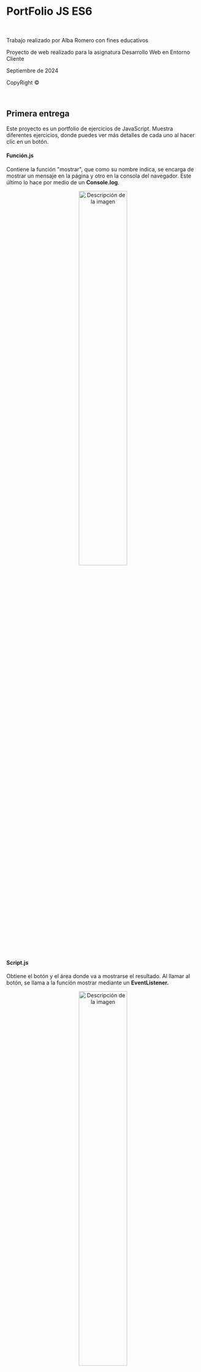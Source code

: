 <h1>PortFolio JS ES6</h1>
<br>
<p>Trabajo realizado por Alba Romero con fines educativos</p>
<p>Proyecto de web realizado para la asignatura Desarrollo Web en Entorno Cliente</p>
<p>Septiembre de 2024</p>
<p>CopyRight ©</p>
<br>
<h2>Primera entrega</h2>
<p>Este proyecto es un portfolio de ejercicios de JavaScript. Muestra diferentes ejercicios, donde puedes ver más detalles de cada uno al hacer clic en un botón.</p>
<h4>Función.js</h4>
<p>Contiene la función "mostrar", que como su nombre indica, se encarga de mostrar un mensaje en la página y otro en la consola del navegador. Este último lo hace por medio de un <strong>Console.log</strong>.</p>
<p align="center">
  <img src="PrimeraEntrega/assets/funcion.js.png" alt="Descripción de la imagen" width="50%">
</p>
<br>
<h4>Script.js</h4>
<p>Obtiene el botón y el área donde va a mostrarse el resultado. Al llamar al botón, se llama a la función mostrar mediante un <strong>EventListener.</strong></p>
<p align="center">
  <img src="PrimeraEntrega/assets/script.js.png" alt="Descripción de la imagen" width="50%">
</p>
<a href="https://albaromero6.github.io/PortFolio-JS-ES6/PrimeraEntrega/index.html" target="_blank">
  <img src="https://img.shields.io/badge/Pulsa_aquí-9acd32?style=for-the-badge" alt="Pulsa aquí">
</a>
<br>
<h2>Segunda entrega</h2>
<p>Este código en JavaScript se activa al cargar la página y se encarga de autenticar a un usuario pidiéndole su nombre de usuario y contraseña. Al inicio, se definen algunas variables que guardan el nombre de usuario y la contraseña correctos, otra para almacenar lo que el usuario ingresa, y una <strong>flag</strong> que controla si este quiere intentarlo de nuevo. Dentro de un bucle, se le pide al usuario que escriba su nombre. Hay varias validaciones:</p>
<ul>
  <li>Si el usuario no escribe nada o cancela, se muestra un <strong>Alert</strong>.</li>
  <li>Si el nombre es demasiado corto, también se avisa con un <strong>Alert</strong>.</li>
  <li>Si el nombre no coincide con el que se tiene guardado, se dice que es incorrecto mediante otro <strong>Alert</strong>.</li>
  <li>Si algo no cuadra, se pregunta si quiere volver a intentarlo mediante un <strong>Confirm</strong>.</li>
  <li>Si el usuario indica que quiere cancelar, el script termina ahí y vuelve al inicio.</li>
  <li>Si el nombre de usuario es correcto, se le solicita que ingrese la contraseña mediante un <strong>Prompt</strong>.</li>
  <li>Si acierta con la contraseña, se le da la bienvenida con otro <strong>Alert</strong> y se muestra el contenido de la página.</li>
  <li>Si se equivoca, se muestra un mensaje de error y se pregunta si quiere intentarlo de nuevo.</li>
  <li>Si acepta, la página se recarga para comenzar de nuevo.</li>
</ul>
<br>

```javascript
"use strict";

window.onload = function() {

    let nombre_usuario_cargado = "Alba";
    let contrasena_cargada = "Romero";
    let nombre_usuario;
    let intentar_de_nuevo = true;

    while (intentar_de_nuevo) 
    {
        nombre_usuario = prompt("Introduzca su nombre de usuario", "Alba");

        if (nombre_usuario === null || nombre_usuario.trim() === "") {
            alert("Debe introducir un nombre de usuario");
        } else if (nombre_usuario.length < 3) {
            alert("El nombre de usuario debe tener al menos tres caracteres");
        } else if (nombre_usuario !== nombre_usuario_cargado) {
            alert("El nombre de usuario introducido es incorrecto");
        } else {
            break;
        }

        // Pregunta si quiere volver a intentarlo
        intentar_de_nuevo = confirm("¿Desea intentarlo de nuevo?");

        if (!intentar_de_nuevo) 
        {
            return; // Sale del bucle si elige "Cancelar"
        }
    }

    // Solo pide la contraseña si el nombre de usuario es correcto
    let contrasena = prompt("Ingrese su contraseña", "Romero");

    if (contrasena === contrasena_cargada) 
    {
        alert("¡Bienvenido!");
        document.getElementById("contenido").style.display = "flex";
    } 
    else 
    {
        alert("La contraseña introducida es incorrecta");
        let de_nuevo = confirm("¿Desea intentarlo de nuevo?");

        if (de_nuevo) 
        {
            location.reload();  // Recarga la página para intentar de nuevo
        }
    }
}
```

<br>
<a href="https://albaromero6.github.io/PortFolio-JS-ES6/SegundaEntrega/index.html" target="_blank">
  <img src="https://img.shields.io/badge/Pulsa_aquí-9acd32?style=for-the-badge" alt="Pulsa aquí">
</a>
<br>
<h2>Tercera entrega</h2>
<p>
Este código JavaScript se ejecuta cuando la página web se carga. Tiene un nombre de usuario y una contraseña guardados ("Alba" y "Romero"). Cuando el usuario envía el formulario de inicio de sesión, el código evita que la página se recargue y recoge los datos que el usuario escribió. Si el nombre de usuario y la contraseña son correctos, oculta el formulario y muestra otro contenido en la página. Si los datos son incorrectos, muestra un mensaje de error y permite que el usuario intente de nuevo. En pocas palabras, este código se encarga de verificar si el usuario puede acceder o no.</p>
<br>

```javascript
"use strict"

window.onload = function() {

    let nombre_usuario_cargado = "Alba";  
    let contrasena_cargada = "Romero";

    const formulario = document.getElementById("formulario_login");

    formulario.onsubmit = function(event) {

        event.preventDefault(); // Evitar que el formulario se envíe automáticamente

        let nombre_usuario = document.getElementById("nombreUsuario").value;        // Obtener usuario
        let contrasena_usuario = document.getElementById("passWordUsuario").value;  // Obtener contraseña

        // Verificar si el nombre y la contraseña coinciden con los valores cargados
        if (nombre_usuario === nombre_usuario_cargado && contrasena_usuario === contrasena_cargada) {
            formulario.style.display = "none";                               // Ocultar formulario 
            document.getElementById("contenido").style.display = "flex";     // Mostrar contenido
        } else {
            // Si los datos son incorrectos, mostrar el mensaje de error y permitir nuevos intentos
            document.getElementById("mensaje_error").style.display = "block"; // Mostrar mensaje de error si los datos son incorrectos
            formulario.querySelector('input[type="submit"]').disabled = false; // Asegurar que el botón no esté deshabilitado
        }
    };
};
````

<br>
<a href="https://albaromero6.github.io/PortFolio-JS-ES6/TerceraEntrega/index.html" target="_blank">
  <img src="https://img.shields.io/badge/Pulsa_aquí-9acd32?style=for-the-badge" alt="Pulsa aquí">
</a>
<br>
<h2>Cuarta entrega</h2>
<h3>Cookies</h3>
<hr>
<p>En esta entrega, en comparación con la anterior, he implementado varias funciones en JavaScript para que el sistema de inicio de sesión (Log In) que ya tenía creado pueda gestionar una sesión utilizando cookies y guardar datos con localStorage. De esta manera, la experiencia del usuario será mucho más cómoda al navegar por nuestra página. Algunas de las funciones que he utilizado son las siguientes:</p>
<br>
<h4>setCookie</h4>
<p align="center">
  <img src="CuartaEntrega/assets/SetCookie.png" alt="Descripción de la imagen" width="50%">
</p>
<p>La función setCookie(name, value, hours) se utiliza para crear o actualizar una cookie en una aplicación web. Le pasas el nombre de la cookie, el valor que quieres guardar y el tiempo en horas que debe permanecer activa. La función calcula una fecha de expiración y establece la cookie con el nombre y valor proporcionados. Esto permite recordar información importante, como preferencias del usuario o el estado de su sesión</p>
<br>
<h4>getCookie</h4>
<p align="center">
  <img src="CuartaEntrega/assets/GetCookie.png" alt="Descripción de la imagen" width="50%">
</p>
<p>Esta función se utiliza para recuperar el valor de una cookie en una aplicación web. Cuando llamas a esta, le pasas el nombre de la cookie que quieres encontrar. La función busca entre todas las cookies guardadas en el navegador. Primero, revisa cada cookie para ver si coincide con el nombre que proporcionaste. Si la encuentra, devuelve su valor. Si no la encuentra, devuelve null, que significa que la cookie no existe.</p>
<br>
<h4>deleteCookie</h4>
<p align="center">
  <img src="CuartaEntrega/assets/DeleteCookie.png" alt="Descripción de la imagen" width="50%">
</p>
<p>La función deleteCookie(name) se utiliza para eliminar una cookie en una aplicación web. Para hacerlo, establece la cookie con el nombre proporcionado y le asigna una fecha de expiración en el pasado. Esto indica al navegador que la cookie ya no es válida. Al usar esta función, puedes borrar información que ya no necesitas.</p>
<br>
<h4>setSession</h4>
<p align="center">
  <img src="CuartaEntrega/assets/SetSession.png" alt="Descripción de la imagen" width="50%">
</p>
<p>La función setSession(name, value) se utiliza para guardar datos en el almacenamiento local del navegador. Le pasas un nombre para identificar el dato y un valor que deseas almacenar. Al usar esta función, puedes recordar información importante entre visitas del usuario, ya que los datos se mantendrán disponibles incluso si el navegador se cierra.</p>
<br>
<h4>getSession</h4>
<p align="center">
  <img src="CuartaEntrega/assets/GetSession.png" alt="Descripción de la imagen" width="50%">
</p>
<p>La función getSession(name) se utiliza para recuperar datos del almacenamiento local del navegador. Al llamar a esta función, le pasas el nombre del dato que quieres obtener. Si el dato existe, la función devuelve su valor; si no, devuelve null. Esto te permite acceder a información previamente almacenada.</p>
<br>
<h4>deleteSession</h4>
<p align="center">
  <img src="CuartaEntrega/assets/DeleteSession.png" alt="Descripción de la imagen" width="50%">
</p>
<p>La función deleteSession(name) se utiliza para eliminar un dato del almacenamiento local del navegador. Al llamar a esta función, le pasas el nombre del dato que deseas borrar. Esto permite limpiar la información almacenada.</p>
<br>
<h4>Lógica del código</h4>
<p>El código se ejecuta cuando el contenido del documento HTML se ha cargado completamente, para eso usamos defer. Primero, se define un usuario y una contraseña. Luego, verificamos si el usuario ya ha iniciado sesión, ya sea mediante una cookie o el almacenamiento local. Dependiendo del resultado, muestra u oculta el formulario de inicio de sesión, el contenido de la página y un botón para cerrar sesión. Cuando se envía el formulario, evita el envío automático y comprueba si los datos introducidos coinciden con las credenciales predeterminadas. Si son correctos, oculta el formulario, muestra el contenido y establece una cookie y una sesión para el usuario. Si son incorrectos, muestra un mensaje de error.Finalmente, permite cerrar la sesión al hacer clic en el botón correspondiente, eliminando la cookie y la sesión, notificando al usuario y redirigiéndolo a la página de inicio.</p>
<br>
<h3>Number</h3>
<hr>
Además, para la sección de números, he añadido una opción desplegable en la barra de navegación que, al pasar el ratón sobre ella, muestra dos opciones: "Minicalculadora" y "Conversor de bases".
<br>
<h4>Minicalculadora</h4>
<p align="center">
  <img src="CuartaEntrega/assets/Minicalculadora.png" alt="Descripción de la imagen" width="30%">
</p>
<p>Se define una variable global llamada resultado, que se inicializa en 0 y se utiliza para almacenar el resultado de las operaciones matemáticas. La función suma() obtiene dos números de los campos de entrada, los suma y actualiza resultado. Luego, llama a la función mostrarResultado() para mostrar el resultado. La función resta() también obtiene los números de los campos de entrada, realiza la resta y actualiza resultado, mostrando el resultado. La función multiplicacion() multiplica los dos números ingresados y actualiza resultado, mostrando el resultado. La función division() comprueba que el segundo número no sea cero antes de dividir, para evitar errores. Si es cero, muestra un mensaje de alerta. Si no, realiza la división y actualiza el resultado. La función valorEntero() redondea el resultado hacia abajo usando Math.floor() y lo muestra. La función parteDecimal() calcula y guarda solo la parte decimal del resultado, mostrando el resultado actualizado. La función factorial() calcula el factorial de un número ingresado. Si el número es negativo, muestra un mensaje de alerta, ya que el factorial no está definido para números negativos. La función mostrarResultado() actualiza el contenido de un elemento HTML con el ID "result" para mostrar el resultado de la operación actual.</p>
<br>

```javascript
"use strict"

let resultado = 0; // Variable para guardar el resultado 

function suma() {
    const op1 = parseFloat(document.getElementById("op1").value); 
    const op2 = parseFloat(document.getElementById("op2").value); 
    resultado = op1 + op2; 
    mostrarResultado(); 
}

function resta() {
    const op1 = parseFloat(document.getElementById("op1").value); 
    const op2 = parseFloat(document.getElementById("op2").value); 
    resultado = op1 - op2; 
    mostrarResultado(); 
}

function multiplicacion() {
    const op1 = parseFloat(document.getElementById("op1").value); 
    const op2 = parseFloat(document.getElementById("op2").value); 
    resultado = op1 * op2; 
    mostrarResultado(); 
}

function division() {
    const op1 = parseFloat(document.getElementById("op1").value); 
    const op2 = parseFloat(document.getElementById("op2").value); 

    if (op2 !== 0) { // Comprobar que el segundo operando no sea cero
        resultado = op1 / op2; 
        mostrarResultado(); 
    } else {
        alert("No se puede dividir entre cero"); 
    }
}

function valorEntero() {
    resultado = Math.floor(resultado); // Redondear hacia abajo el resultado
    mostrarResultado(); 
}

function parteDecimal() {
    const parteDecimal = resultado - Math.floor(resultado); // Calcular la parte decimal
    resultado = parteDecimal; 
    mostrarResultado(); 
}

function factorial() {
    const op1 = parseInt(document.getElementById("op1").value); // Obtener el primer operando y convertirlo a entero
    if (op1 < 0) { // Comprobar si el número es negativo
        alert("El factorial no existe para números negativos"); 
        return; 
    }
    resultado = 1; 
    for (let i = 1; i <= op1; i++) { 
        resultado *= i; 
    }
    mostrarResultado(); 
}

function mostrarResultado() {
    document.getElementById("result").innerText = resultado; 
}
```

<h4>Conversor de bases</h4>
<p align="center">
  <img src="CuartaEntrega/assets/ConversorBases.png" alt="Descripción de la imagen" width="30%">
</p>
<p>La función convertir() se encarga de convertir un número ingresado por el usuario en diferentes bases numéricas: binaria, octal y hexadecimal. Primero, obtiene el valor de un campo de entrada HTML con el ID "num1" y lo convierte a un número entero usando parseInt(). Luego, verifica si el valor ingresado es un número válido; si no lo es, muestra una alerta solicitando un número correcto y termina la ejecución de la función. Si el número es válido, procede a realizar las conversiones: utiliza toString(2) para obtener la representación binaria, toString(8) para la representación octal y toString(16).toUpperCase() para la representación hexadecimal, asegurándose de que el resultado esté en mayúsculas. Finalmente, muestra los resultados de las conversiones en elementos HTML con los IDs "resultadoBinario", "resultadoOctal" y "resultadoHexadecimal", actualizando el texto de estos elementos para reflejar los valores convertidos.</p>
<br>

```javascript
"use strict";

function convertir() {

    const num = parseInt(document.getElementById("num1").value); // Obtener el número
    if (isNaN(num)) {
        alert("Por favor, ingresa un número válido.");
        return;
    }

    // Convertir a las distintas bases
    const binario = num.toString(2);
    const octal = num.toString(8); 
    const hexadecimal = num.toString(16).toUpperCase();

    // Mostrar resultados
    document.getElementById("resultadoBinario").innerText = "Binario: " + binario;
    document.getElementById("resultadoOctal").innerText = "Octal: " + octal;
    document.getElementById("resultadoHexadecimal").innerText = "Hexadecimal: " + hexadecimal;
}
```
<br>
<a href="https://albaromero6.github.io/PortFolio-JS-ES6/CuartaEntrega/index.html" target="_blank">
  <img src="https://img.shields.io/badge/Pulsa_aquí-9acd32?style=for-the-badge" alt="Pulsa aquí">
</a>
<br>
<h2>Quinta entrega</h2>
<h3>LocalStorage</h3>
<hr>
<p>Como en la anterior entrega implementé tanto el uso de <strong>Cookies</strong> como el uso de <strong>LocalStorage</strong>, en esta he optado por implementar solo este último. Este código es un script en JavaScript que maneja un sistema de inicio y cierre de sesión usando localStorage. Al cargar la página, verifica si hay un usuario almacenado. Si hay uno, oculta el formulario de inicio de sesión y muestra el contenido de la página junto con un botón para cerrar la sesión. Si no hay un usuario, se muestra el formulario. Cuando un usuario intenta iniciar sesión, compara los datos ingresados con un nombre de usuario y contraseña predefinidos. Si coinciden, guarda el nombre de usuario en localStorage y muestra el contenido de la página; si no, muestra un mensaje de error. Al hacer clic en el botón de cerrar sesión, se elimina el nombre de usuario de localStorage y se redirige al usuario a la página de inicio.</p>

```javascript
"use strict";

// Funciones para manejar localStorage

function setSession(name, value) {
    localStorage.setItem(name, value);
}

function getSession(name) {
    return localStorage.getItem(name);
}

function deleteSession(name) {
    localStorage.removeItem(name);
}

document.addEventListener("DOMContentLoaded", function () {

    let nombre_usuario_cargado = "Alba"; 
    let contrasena_cargada = "Romero"; 

    const formulario = document.getElementById("formulario_login");
    const boton_cerrar = document.getElementById("boton_cerrar");
    const contenido = document.getElementById("contenido");
    const dropdown = document.querySelectorAll(".dropdown"); 

    // Verificar si el usuario ya ha iniciado sesión en localStorage

    const usuario = getSession("username");

    if (usuario) {
        formulario.style.display = "none";            // Ocultar el formulario si hay sesión
        contenido.style.display = "flex";             // Mostrar el contenido si hay sesión
        boton_cerrar.style.display = "flex";          // Mostrar el botón de cerrar sesión
        dropdown.forEach(dropdown => {
            dropdown.style.display = "inline-block";  // Mostrar todos los menús desplegables      
        });

    } else {
        formulario.style.display = "block";           // Mostrar el formulario si no hay sesión
        contenido.style.display = "none";             // Ocultar el contenido si no hay sesión
        boton_cerrar.style.display = "none";          // Ocultar el botón de cerrar sesión
        dropdown.forEach(dropdown => {
            dropdown.style.display = "none";          // Ocultar todos los menús desplegables
        });
    }

    formulario.onsubmit = function (event) {
        event.preventDefault();                       // Evitar que el formulario se envíe automáticamente

        let nombre_usuario = document.getElementById("nombreUsuario").value;
        let contrasena_usuario = document.getElementById("passWordUsuario").value;

        if (nombre_usuario === nombre_usuario_cargado && contrasena_usuario === contrasena_cargada) {

            formulario.style.display = "none";            // Ocultar el formulario si los datos son correctos
            contenido.style.display = "flex";             // Mostrar el contenido si los datos son correctos
            boton_cerrar.style.display = "flex";          // Mostrar el botón de cerrar sesión
            dropdown.forEach(dropdown => {
                dropdown.style.display = "inline-block";  // Mostrar todos los menús desplegables      
            });
            
            setSession("username", nombre_usuario);       // Guardar la sesión en localStorage

        } else {
            document.getElementById("mensaje_error").style.display = "block"; // Mostrar error si los datos no son correctos
        }
    };

    // Manejo del cierre de sesión
    boton_cerrar.onclick = function () {
        cerrarSesion();
    };

    function cerrarSesion() {
        deleteSession("username");                      // Eliminar la sesión de localStorage
        alert("Sesión cerrada");                        // Avisar al usuario que se cerró la sesión
        window.location.href = "index.html";            // Redirigir al inicio después de cerrar sesión
    }
});

```
<br>
<h3>String</h3>
<hr>
Además, para la sección de cadenas, he añadido una opción desplegable en la barra de navegación que, al pasar el ratón sobre ella, muestra dos opciones: "Modificador de texto" y "Modificador de texto con API".
<br>
<h4>Modificador de texto</h4>
<p align="center">
  <img src="QuintaEntrega/assets/modificadortexto.png" alt="Descripción de la imagen" width="30%">
<br> 
<p>La función <strong>toUpperCase</strong> recibe un texto como entrada y lo convierte a mayúsculas. Luego, devuelve el texto transformado.</p>

```javascript
// Función para convertir todo el texto a mayúsculas
function toUpperCase(text) {
    return text.toUpperCase();
}

```
<br>
<p>La función <strong>toLowerCase</strong> toma un texto como entrada y lo convierte a minúsculas. Luego, devuelve el texto en este nuevo formato.</p>

```javascript
// Función para convertir todo el texto a minúsculas
function toLowerCase(text) {
    return text.toLowerCase();
}

```
<br>
<p>La función <strong>uppercaseFirstLetter</strong> toma un texto como entrada y convierte la primera letra de cada palabra en mayúscula. Primero, divide el texto en palabras usando el espacio como separador mediante la función <strong>split</strong>. Luego, recorre cada palabra, cambia la primera letra a mayúscula y mantiene el resto de la palabra sin cambios. Finalmente, une todas las palabras de nuevo en un solo texto y lo devuelve.</p>

```javascript
// Función para poner en mayúsculas la primera letra de cada palabra
function uppercaseFirstLetter(text) {
    let words = text.split(' ');
    for (let i = 0; i < words.length; i++) {
        words[i] = words[i].charAt(0).toUpperCase() + words[i].slice(1);
    }
    return words.join(' ');
}

```

<br>
<p>La función <strong>uppercaseLastLetter</strong> recibe un texto y convierte la última letra de cada palabra en mayúscula. Primero, separa el texto en palabras usando espacios. Luego, recorre cada palabra y toma todos los caracteres excepto el último, y añade la última letra convertida a mayúscula. Finalmente, une todas las palabras de nuevo en un solo texto y lo devuelve.</p>

```javascript
// Función para poner en mayúsculas la última letra de cada palabra
function uppercaseLastLetter(text) {
    let words = text.split(' ');
    for (let i = 0; i < words.length; i++) {
        words[i] = words[i].slice(0, -1) + words[i].charAt(words[i].length - 1).toUpperCase();
    }
    return words.join(' ');
}

```

<br>
<p>La función <strong>lowercaseFirstLetter</strong> toma un texto como entrada y convierte la primera letra de cada palabra en minúscula. Primero, divide el texto en palabras usando el espacio como separador. Luego, recorre cada palabra, cambia la primera letra a minúscula y mantiene el resto de la palabra sin cambios. Finalmente, une todas las palabras de nuevo en un solo texto y lo devuelve.</p>

```javascript
// Función para poner en minúscula la primera letra de cada palabra
function lowercaseFirstLetter(text) {
    let words = text.split(' ');
    for (let i = 0; i < words.length; i++) {
        words[i] = words[i].charAt(0).toLowerCase() + words[i].slice(1);
    }
    return words.join(' ');
}

```

<br>
<p>La función <strong>lowercaseLastLetter</strong> recibe un texto y convierte la última letra de cada palabra en minúscula. Primero, separa el texto en palabras utilizando los espacios como separadores. Luego, recorre cada palabra, toma todos los caracteres excepto el último y añade la última letra convertida a minúscula. Finalmente, une todas las palabras nuevamente en un solo texto y lo devuelve.</p>

```javascript
// Función para poner en minúscula la última letra de cada palabra
function lowercaseLastLetter(text) {
    let words = text.split(' ');
    for (let i = 0; i < words.length; i++) {
        words[i] = words[i].slice(0, -1) + words[i].charAt(words[i].length - 1).toLowerCase();
    }
    return words.join(' ');
}

```

<br>
<p>La función <strong>uppercaseVowels</strong> toma un texto como entrada y convierte todas las vocales en mayúsculas. Utiliza el método <strong>replace</strong> con una expresión regular que busca todas las vocales en el texto. Cada vez que encuentra una vocal, la función la reemplaza por su versión en mayúscula. Al final, devuelve el texto modificado.</p>

```javascript
// Función para poner todas las vocales en mayúsculas
function uppercaseVowels(text) {
    return text.replace(/[aeiou]/g, function(match) {
        return match.toUpperCase();
    });
}

```

<br>
<p>La función <strong>lowercaseVowels</strong> toma un texto como entrada y convierte todas las vocales mayúsculas, en minúsculas. Utiliza el método <strong>replace</strong> junto con una expresión regular que busca estas vocales en el texto. Cada vez que encuentra una vocal mayúscula, la reemplaza por su versión en minúscula. Al final, devuelve el texto modificado.</p>

```javascript
// Función para poner todas las vocales en minúsculas
function lowercaseVowels(text) {
    return text.replace(/[AEIOU]/g, function(match) {
        return match.toLowerCase();
    });
}

```

<br>
<p>La función <strong>uppercaseConsonants</strong> toma un texto como entrada y convierte todas las consonantes en mayúsculas. Utiliza el método <strong>replace</strong> con una expresión regular que busca estas consonantes en el texto. Cada vez que encuentra una consonante, la reemplaza por su versión en mayúscula. Finalmente, devuelve el texto modificado.</p>

```javascript
// Función para poner todas las consonantes en mayúsculas
function uppercaseConsonants(text) {
    return text.replace(/[bcdfghjklmnpqrstvwxyz]/g, function(match) {
        return match.toUpperCase();
    });
}

```

<br>
<p>La función <strong>lowercaseConsonants</strong> recibe un texto y convierte todas las consonantes mayúsculas en minúsculas. Utiliza el método <strong>replace</strong> con una expresión regular que busca estas consonantes en el texto. Cada vez que encuentra una consonante mayúscula, la reemplaza por su versión en minúscula. Al final, devuelve el texto modificado.</p>

```javascript
// Función para poner todas las consonantes en minúsculas 
function lowercaseConsonants(text) {
    return text.replace(/[BCDFGHJKLMNPQRSTVWXYZ]/g, function(match) {
        return match.toLowerCase();
    });
}

```

<br>
<p>La función <strong>transformText</strong> es la encargada de aplicar diferentes transformaciones de texto según la acción que se le pase y el texto que se desee modificar. Recibe dos parámetros: action, que indica qué transformación aplicar, y text, que es el texto a transformar. Dentro de la función, se utiliza una estructura <strong>switch</strong> para determinar qué acción realizar. Dependiendo del valor de action, llama a la función correspondiente para realizar la transformación. Si la acción no es válida, devuelve el mensaje "Acción no válida". Al final, devuelve el resultado de la transformación.</p>

```javascript
// Función principal para manejar la transformación según el botón presionado
function transformText(action, text) {
    let result;

    switch (action) {
        case 'uppercase':
            result = toUpperCase(text);
            break;
        case 'lowercase':
            result = toLowerCase(text);
            break;
        case 'uppercaseFirst':
            result = uppercaseFirstLetter(text);
            break;
        case 'uppercaseLast':
            result = uppercaseLastLetter(text);
            break;
        case 'lowercaseFirst':
            result = lowercaseFirstLetter(text);
            break;
        case 'lowercaseLast':
            result = lowercaseLastLetter(text);
            break;
        case 'uppercaseVowels':
            result = uppercaseVowels(text);
            break;
        case 'lowercaseVowels':
            result = lowercaseVowels(text);
            break;
        case 'uppercaseConsonants':
            result = uppercaseConsonants(text);
            break;
        case 'lowercaseConsonants':
            result = lowercaseConsonants(text);
            break;
        default:
            result = "Acción no válida";
            break;
    }
    return result;
}

```

<br>
<p>La función <strong>transformAndDisplay</strong> aplica una transformación de texto a todos los elementos <textarea> con la clase texto. Primero, selecciona todos los textarea y luego, utilizando <strong>forEach</strong> , recorre cada uno para obtener el texto ingresado. A continuación, llama a la función transformText, pasando la acción de transformación y el texto obtenido, y guarda el resultado. Finalmente, actualiza el contenido del textarea con el texto transformado.</p>

```javascript
// Nueva función para manejar el botón y mostrar el resultado en el textarea
function transformAndDisplay(action) {
    const textareas = document.querySelectorAll(".texto"); // Obtener todos los textareas

    // Procesar cada textarea
    textareas.forEach((textarea) => {
        const inputText = textarea.value;                // Obtener el texto del textarea
        const result = transformText(action, inputText); // Transformar el texto
        textarea.value = result;                         // Actualizar el textarea con el texto transformado
    });
}

```

<br>
<p>La función <strong>increaseSpeed</strong> se encarga de aumentar la velocidad de un proceso que se ejecuta de forma aleatoria, estableciendo un intervalo de 1 segundo. Primero, verifica si existe una variable llamada invertalo, que representa un intervalo activo. Si está presente, utiliza clearInterval(invertalo) para detener el intervalo actual. Luego, cambia la variable intervalTime a 1000 milisegundos (1 segundo) y finalmente llama a la función startRandomTransform para reiniciar el intervalo con la nueva configuración de tiempo. Esto permite que el proceso aleatorio se ejecute más rápidamente.</p>

```javascript
// Función para aumentar la velocidad del modo aleatorio (1 segundo)
function increaseSpeed() {
    if (invertalo) {
        clearInterval(invertalo);     // Detiene el intervalo actual
        intervalTime = 1000;          // Cambia el tiempo a 1 segundo
        startRandomTransform();       // Reinicia el intervalo con el nuevo tiempo
    }
}

```

<br>
<p>La función <strong>decreaseSpeed</strong> se utiliza para disminuir la velocidad de un proceso que se ejecuta de forma aleatoria, estableciendo un intervalo de 5 segundos. Primero, verifica si hay un intervalo activo mediante la variable invertalo. Si existe, llama a clearInterval(invertalo) para detener el intervalo actual. Luego, actualiza la variable intervalTime a 5000 milisegundos (5 segundos) y finalmente invoca la función startRandomTransform para reiniciar el intervalo con el nuevo tiempo. Esto hace que el proceso aleatorio se ejecute más lentamente.</p>

```javascript
// Función para disminuir la velocidad del modo aleatorio (5 segundos)
function decreaseSpeed() {
    if (invertalo) { 
        clearInterval(invertalo);      // Detiene el intervalo actual
        intervalTime = 5000;           // Cambia el tiempo a 5 segundos
        startRandomTransform();        // Reinicia el intervalo con el nuevo tiempo
    }
}

```

<br>
<p>La función <strong>startRandomTransform</strong> inicia un proceso de transformación aleatoria de texto, configurado para ejecutarse cada 3 segundos por defecto. Primero, define un array actions que contiene diferentes acciones de transformación de texto. Antes de crear un nuevo intervalo, verifica si ya hay uno activo mediante la variable invertalo y, si es así, lo detiene usando clearInterval(invertalo). Luego, establece un nuevo intervalo con setInterval, que selecciona aleatoriamente una acción del array cada X segundos (definido por intervalTime). Para cada acción elegida, llama a la función transformAndDisplay, que aplica la transformación al texto y lo muestra en el <textarea>.</p>

```javascript
// Función para iniciar la transformación aleatoria (inicia con 3 segundos por defecto)
function startRandomTransform() {
    const actions = ['uppercase', 'lowercase', 'uppercaseFirst', 'uppercaseLast', 'lowercaseFirst', 
        'lowercaseLast', 'uppercaseVowels', 'lowercaseVowels', 'uppercaseConsonants', 'lowercaseConsonants'];

    // Detenemos cualquier intervalo existente antes de crear uno nuevo
    if (invertalo) {
        clearInterval(invertalo);
    }

    // Intervalo que ejecutará la transformación cada X segundos 
    invertalo = setInterval(() => {
        // Selecciona una acción aleatoria del array
        const randomAction = actions[Math.floor(Math.random() * actions.length)];
        // Llama a la función que transforma y muestra el texto en el textarea
        transformAndDisplay(randomAction);
    }, intervalTime);
}

```

<br>
<p>La función <strong>stopRandomTransform</strong> se encarga de detener el proceso de transformación aleatoria de texto. Primero, verifica si hay un intervalo activo mediante la variable invertalo. Si existe, llama a clearInterval(invertalo) para detener el intervalo en ejecución. Luego, resetea la variable invertalo a null, lo que indica que no hay ningún intervalo activo.</p>

```javascript
// Función para detener la transformación aleatoria
function stopRandomTransform() {
    if (invertalo) { 
        clearInterval(invertalo);       // Detiene el intervalo
        invertalo = null;               // Resetea el ID del intervalo
    }
}

```

<br>
<h4>Modificador de texto con API</h4>
<p align="center">
  <img src="QuintaEntrega/assets/modificadortextoapi.png" alt="Descripción de la imagen" width="30%">
<br> 

<p>La función <strong>getTextFromAPI</strong> obtiene un nombre y una imagen de un personaje de la API de Rick and Morty. Primero, selecciona todos los <textarea> y el elemento de imagen. Luego, realiza una solicitud a la API para obtener la lista de personajes. Si la respuesta es exitosa, elige un personaje aleatorio, actualiza los <textarea> con su nombre y muestra la imagen del personaje. Si ocurre algún error, lo muestra en la consola.</p>
<br>
<p> La palabra clave <strong>async</strong> se utiliza para declarar que una función contiene operaciones asíncronas, lo que permite que el código se ejecute sin bloquear el hilo principal del programa. Esto es especialmente útil en operaciones que pueden tardar, como las solicitudes a una API, ya que permite que otras tareas continúen ejecutándose mientras se espera la respuesta. El método <strong>fetch</strong> se emplea para realizar solicitudes HTTP asíncronas de manera sencilla y eficiente.</p>

```javascript
// Función para obtener texto de la API
async function getTextFromAPI() {
    const textareas = document.querySelectorAll(".texto");
    const imageElement = document.getElementById("characterImage"); 

    try {
        const response = await fetch('https://rickandmortyapi.com/api/character'); // Obtener todos los personajes
        if (!response.ok) {
            throw new Error('Error en la respuesta de la API');
        }
        const data = await response.json(); // Obtener los datos en formato JSON
        
        // Elegir un personaje aleatoriamente
        const randomIndex = Math.floor(Math.random() * data.results.length);
        const apiText = data.results[randomIndex].name;   // Obtener el nombre del personaje
        const apiImage = data.results[randomIndex].image; // Obtener la imagen del personaje
        
        // Procesar cada textarea y mostrar el texto recibido
        textareas.forEach((textarea) => {
            textarea.value = apiText; // Actualizar el textarea con el texto de la API
        });

        // Mostrar la imagen del personaje
        imageElement.src = apiImage; 
        imageElement.alt = apiText; 
        imageElement.style.display = 'block';  // Mostrar la imagen
    } catch (error) {
        console.error('Error al obtener el texto de la API:', error);
    }
}

```

<br>
<a href="https://albaromero6.github.io/PortFolio-JS-ES6/QuintaEntrega/index.html#" target="_blank">
  <img src="https://img.shields.io/badge/Pulsa_aquí-9acd32?style=for-the-badge" alt="Pulsa aquí">
</a>
<br>
<h2>Sexta entrega</h2>
<h3>IndexedDB</h3>
<hr>
<p>Este código implementa un sistema de autenticación utilizando IndexedDB, que guarda localmente el estado de la sesión en el navegador. La base de datos, llamada "LoginDB", contiene un almacén "SessionStore" donde se guarda el estado de inicio de sesión mediante un valor booleano. Al cargar la página, el sistema verifica si el usuario ya había iniciado sesión previamente, y si es así, muestra el contenido restringido y oculta el formulario de inicio. Cuando el usuario completa el formulario de inicio de sesión, se validan las credenciales con los valores almacenados. Si coinciden, se registra el inicio de sesión en IndexedDB y se muestra el contenido restringido. Al cerrar la sesión, se elimina este registro de la base de datos, se muestra un mensaje de alerta y se redirige al usuario a la página de inicio.</p>

```javascript
"use strict";

// Configuración de IndexedDB
const dbName = "LoginDB";
const storeName = "SessionStore";

// Función para abrir la base de datos
function openDB() {
    return new Promise((resolve, reject) => {
        const request = indexedDB.open(dbName, 1);

        request.onupgradeneeded = function (event) {
            const db = event.target.result;
            if (!db.objectStoreNames.contains(storeName)) {
                db.createObjectStore(storeName, { keyPath: "id" });
            }
        };

        request.onsuccess = function (event) {
            resolve(event.target.result);
        };

        request.onerror = function (event) {
            reject("Error al abrir la base de datos: " + event.target.errorCode);
        };
    });
}

// Funciones para manejar la sesión
function setSessionInDB(value) {
    openDB().then(db => {
        const transaction = db.transaction(storeName, "readwrite");
        const store = transaction.objectStore(storeName);
        store.put({ id: "sessionStatus", loggedIn: value });
    });
}

function getSessionFromDB() {
    return new Promise((resolve) => {
        openDB().then(db => {
            const transaction = db.transaction(storeName, "readonly");
            const store = transaction.objectStore(storeName);
            const request = store.get("sessionStatus");

            request.onsuccess = function () {
                resolve(request.result ? request.result.loggedIn : false);
            };

            request.onerror = function () {
                resolve(false);
            };
        });
    });
}

function deleteSessionFromDB() {
    openDB().then(db => {
        const transaction = db.transaction(storeName, "readwrite");
        const store = transaction.objectStore(storeName);
        store.delete("sessionStatus");
    });
}

document.addEventListener("DOMContentLoaded", function () {
    let nombre_usuario_cargado = "Alba";
    let contrasena_cargada = "Romero";

    const formulario = document.getElementById("formulario_login");
    const boton_cerrar = document.getElementById("boton_cerrar");
    const contenido = document.getElementById("contenido");
    const dropdown = document.querySelectorAll(".dropdown");

    // Verificar si el usuario ya ha iniciado sesión
    getSessionFromDB().then(isLoggedIn => {
        if (isLoggedIn) {
            formulario.style.display = "none";
            contenido.style.display = "flex";
            boton_cerrar.style.display = "flex";
            dropdown.forEach(dropdown => {
                dropdown.style.display = "inline-block";
            });
        } else {
            formulario.style.display = "block";
            contenido.style.display = "none";
            boton_cerrar.style.display = "none";
            dropdown.forEach(dropdown => {
                dropdown.style.display = "none";
            });
        }
    });

    formulario.onsubmit = function (event) {
        event.preventDefault();

        let nombre_usuario = document.getElementById("nombreUsuario").value;
        let contrasena_usuario = document.getElementById("passWordUsuario").value;

        if (nombre_usuario === nombre_usuario_cargado && contrasena_usuario === contrasena_cargada) {
            formulario.style.display = "none";
            contenido.style.display = "flex";
            boton_cerrar.style.display = "flex";
            dropdown.forEach(dropdown => {
                dropdown.style.display = "inline-block";
            });

            setSessionInDB(true); // Guardar la sesión en IndexedDB
        } else {
            document.getElementById("mensaje_error").style.display = "block";
        }
    };

    // Manejo del cierre de sesión
    boton_cerrar.onclick = function () {
        cerrarSesion();
    };

    // Eliminar la sesión de IndexedDB y mostrar un Alert
    function cerrarSesion() {
        deleteSessionFromDB(); 
        alert("Sesión cerrada");
        window.location.href = "index.html";
    }
});

```

<br>
<h3>Array</h3>
<hr>
Además, para la sección de Array, he añadido una opción desplegable en la barra de navegación que, al pasar el ratón sobre ella, muestra una opcion: "Operador de matrices".
<br>
<h4>Operador de matrices</h4>
<p align="center">
  <img src="SextaEntrega/assets/operadormatrices.png" alt="Descripción de la imagen" width="30%">
<br>
<p>La función <strong>generarMatrices</strong> obtiene valores ingresados por el usuario para crear dos matrices cuadradas, matrixA y matrixB, con elementos aleatorios dentro de un rango definido. Primero, toma los valores de "dimensión", "rango inferior" y "rango superior" desde elementos del DOM y valida que estén completos, que la dimensión sea un número positivo, y que los límites del rango sean números válidos con el superior mayor al inferior. Si los datos ingresados cumplen con las validaciones, la función limpia cualquier matriz previamente mostrada y luego genera matrixA y matrixB utilizando la función createMatrix. Finalmente, generarMatrices llama a displayMatrix para mostrar ambas matrices en contenedores específicos.</p>

```javascript
function generarMatrices() {
    const dimension = document.getElementById("dimension").value;
    const rangoInferior = document.getElementById("rangoInferior").value;
    const rangoSuperior = document.getElementById("rangoSuperior").value;
    
    // Validar campos
    if (dimension === "" || rangoInferior === "" || rangoSuperior === "") {
        alert("Por favor, completa todos los campos.");
        return;
    }

    if (isNaN(dimension) || dimension <= 0) {
        alert("Por favor, introduce una dimensión válida.");
        return;
    }

    // Convertir los rangos a números para la comparación
    const lower = parseInt(rangoInferior);
    const upper = parseInt(rangoSuperior);
    
    if (isNaN(lower) || isNaN(upper)) {
        alert("Por favor, introduce valores válidos para el rango.");
        return;
    }

    if (upper <= lower) {
        alert("El rango superior debe ser mayor que el rango inferior.");
        return;
    }

    // Limpiar el contenedor antes de generar nuevas matrices
    clearResults();

    matrixA = createMatrix(dimension, lower, upper);
    matrixB = createMatrix(dimension, lower, upper);

    // Mostrar las matrices A y B en contenedores separados
    displayMatrix(matrixA, "Matriz A", "matrixAContainer");
    displayMatrix(matrixB, "Matriz B", "matrixBContainer");
}

```
<br>
<p>La función <strong>createMatrix</strong> genera una matriz cuadrada de tamaño dimension x dimension con valores aleatorios en el rango definido por rangoInferior y rangoSuperior. Primero, convierte los valores de dimensión y rango en enteros. Luego, utiliza Array.from() para crear un array de x filas, y en cada fila, crea otro artay de x columnas. Cada elemento en estas columnas se llena con un número aleatorio generado mediante Math.random().</p>

```javascript
function createMatrix(dimension, rangoInferior, rangoSuperior) {
    const dim = parseInt(dimension);
    const lower = parseInt(rangoInferior);
    const upper = parseInt(rangoSuperior);
    return Array.from({ length: dim }, () =>
        Array.from({ length: dim }, () => 
            Math.floor(Math.random() * (upper - lower + 1)) + lower
        )
    );
}

```
<br>
<p>La función <strong>displayMatrix</strong> muestra una matriz en formato de tabla HTML dentro de un contenedor específico de la página. Primero, localiza el elemento HTML correspondiente a containerId y crea un encabezado que asigna el texto del título, el cual se agrega al contenedor. Luego, crea una tabla y la va llenando fila por fila, mostrando la matriz formateada como una tabla en el HTML.</p>

```javascript
function displayMatrix(matrix, title, containerId) {
    const container = document.getElementById(containerId);
    const titleElement = document.createElement("h3");
    titleElement.textContent = title;
    container.appendChild(titleElement);

    const table = document.createElement("table");
    matrix.forEach(row => {
        const tr = document.createElement("tr");
        row.forEach(value => {
            const td = document.createElement("td");
            td.textContent = value;
            tr.appendChild(td);
        });
        table.appendChild(tr);
    });
    container.appendChild(table);
}

```
<br>
<p>La función <strong>sumaMatrices</strong> suma dos matrices previamente generadas, matrixA y matrixB, y muestra el resultado en una tabla HTML. Primero, verifica si ambas matrices existen y contienen datos; si no, muestra una alerta indicando que se deben generar las matrices antes de realizar la suma. Luego, utiliza map para recorrer cada fila y columna de ambas matrices, sumando los elementos correspondientes y almacenando los resultados. Después, limpia el contenedor donde se mostrará el resultado y finalmente llama a displayMatrix para mostrar el resultado bajo el título "Suma" en el contenedor.</p>

```javascript
function sumaMatrices() {
    if (!matrixA.length || !matrixB.length) {
        alert("Genera las matrices primero");
        return;
    }
    
    const resultMatrix = matrixA.map((row, i) => 
        row.map((val, j) => val + matrixB[i][j])
    );

    // Limpiar el contenedor de resultados antes de mostrar el nuevo resultado
    clearResults();
    displayMatrix(resultMatrix, "Suma", "operationResult");
}

```
<br>
<p>La función <strong>restaMatrices</strong> realiza la resta de dos matrices generadas previamente, matrixA y matrixB, y muestra el resultado en la página. Primero, verifica si ambas matrices existen y contienen datos; si alguna no está generada, muestra una alerta indicando que deben generarse antes de continuar. Luego, utiliza map para recorrer cada fila y columna, restando los elementos correspondientes y almacenando el resultado. Después, limpia el contenedor de resultados usando clearResults y llama a displayMatrix para mostrar el resultado bajo el título "Resta" en el contenedor.</p>

```javascript
function restaMatrices() {
    if (!matrixA.length || !matrixB.length) {
        alert("Genera las matrices primero");
        return;
    }
    
    const resultMatrix = matrixA.map((row, i) => 
        row.map((val, j) => val - matrixB[i][j])
    );

    // Limpiar el contenedor de resultados antes de mostrar el nuevo resultado
    clearResults();
    displayMatrix(resultMatrix, "Resta", "operationResult");
}

```
<br>
<p>La función <strong>multiplicacionMatrices</strong> calcula el producto de dos matrices cuadradas, matrixA y matrixB, y muestra el resultado en la página. Primero, verifica que ambas matrices estén generadas; de lo contrario, muestra una alerta solicitando que se creen antes de realizar la operación. Luego, inicializa el resultado como una matriz cuadrada de la misma dimensión, llenándola inicialmente con ceros. Para calcular cada elemento, la función utiliza tres bucles anidados: el primero recorre las filas, el segundo las columnas, y el tercero realiza la multiplicación de cada elemento de la fila de matrixA por el correspondiente elemento de la columna de matrixB, acumulando el resultado. Finalmente, limpia el contenedor de resultados con clearResults y llama a displayMatrix para mostrar el resultado bajo el título "Multiplicación" en el contenedor.</p>

```javascript
function multiplicacionMatrices() {
    if (!matrixA.length || !matrixB.length) {
        alert("Genera las matrices primero");
        return;
    }
    
    const dimension = matrixA.length;
    const resultMatrix = Array.from({ length: dimension }, () => 
        Array(dimension).fill(0)
    );

    for (let i = 0; i < dimension; i++) {
        for (let j = 0; j < dimension; j++) {
            for (let k = 0; k < dimension; k++) {
                resultMatrix[i][j] += matrixA[i][k] * matrixB[k][j];
            }
        }
    }

    // Limpiar el contenedor de resultados antes de mostrar el nuevo resultado
    clearResults();
    displayMatrix(resultMatrix, "Multiplicación", "operationResult");
}


```
<br>
<p>La función <strong>clearResults</strong> se encarga de limpiar el contenido de los contenedores donde se muestran las matrices y el resultado de las operaciones en la página. Para ello, selecciona los elementos del DOM con los identificadores que corresponden a los contenedores de matrixA, matrixB y el resultado de cualquier operación (como suma, resta o multiplicación). Luego, establece el contenido HTML de cada uno de estos contenedores a una cadena vacía (''), eliminando así cualquier tabla o resultado previo que se haya mostrado. Esto garantiza que, al realizar una nueva operación, los resultados anteriores no interfieran con los nuevos.</p>

```javascript
function clearResults() {
    const matrixAContainer = document.getElementById("matrixAContainer");
    const matrixBContainer = document.getElementById("matrixBContainer");
    const operationResult = document.getElementById("operationResult");
    
    matrixAContainer.innerHTML = '';
    matrixBContainer.innerHTML = '';
    operationResult.innerHTML = ''; // Limpiar resultados de operaciones
}

```
<br>
<p>La función <strong>generarValoresAleatorios</strong> asigna valores aleatorios para los parámetros de dimensión y rango de dos matrices, y luego llama a la función generarMatrices para crear y mostrar estas matrices en la página. Primero, genera un valor aleatorio entre 2 y 6 para la dimension de la matriz. Luego, utiliza un bucle do...while para asignar valores aleatorios entre 1 y 6 para el rango inferior y entre 7 y 89 para el rango superior. Asegurándose de que rango superior sea mayor que rango inferior. Una vez generados estos valores, la función los asigna a los campos de entrada correspondientes en el DOM, y finalmente invoca a generarMatrices para crear y mostrar las matrices en base a estos valores aleatorios. Esto permite generar matrices con diferentes dimensiones y rangos sin intervención manual.</p>

```javascript
function generarValoresAleatorios() {

    const dimension = Math.floor(Math.random() * (6 - 2 + 1)) + 2; // Aleatorio entre 2 y 6
    let rangoInferior, rangoSuperior;

    // Asegurarse de que el rango superior sea mayor que el rango inferior
    do {
        rangoInferior = Math.floor(Math.random() * (6 - 1 + 1)) + 1; // Aleatorio entre 1 y 6
        rangoSuperior = Math.floor(Math.random() * (89 - 7 + 1)) + 7; // Aleatorio entre 7 y 89
    } while (rangoSuperior <= rangoInferior); // Asegurarse de que el rango superior sea mayor

    // Establecer los valores en los inputs
    document.getElementById("dimension").value = dimension;
    document.getElementById("rangoInferior").value = rangoInferior;
    document.getElementById("rangoSuperior").value = rangoSuperior;

    // Generar las matrices
    generarMatrices();
}

```
<br>
<p>La función <strong>operacionAleatoria</strong> inicia un proceso que ejecuta operaciones de matrices de manera aleatoria en intervalos regulares. Primero, verifica si ya existe un intervalo de operación en curso, y si es así, lo limpia utilizando clearInterval para evitar la ejecución simultánea de múltiples intervalos. Luego, establece un nuevo intervalo utilizando setInterval(), que se ejecuta cada x milisegundos. Dentro de este intervalo, se define un array operaciones que contiene las funciones de suma, resta y multiplicación de matrices. La función selecciona aleatoriamente una de estas operaciones usando Math.random() y la ejecuta. De esta forma, operacionAleatoria permite realizar automáticamente cálculos entre las matrices generadas a intervalos regulares.</p>

```javascript
function operacionAleatoria() {
    // Limpiar si hay un intervalo existente antes de iniciar uno nuevo
    if (operationInterval) {
        clearInterval(operationInterval);
    }

    // Iniciar un nuevo intervalo
    operationInterval = setInterval(() => {
        const operaciones = [sumaMatrices, restaMatrices, multiplicacionMatrices];
        const randomOperation = operaciones[Math.floor(Math.random() * operaciones.length)];
        
        randomOperation(); // Ejecutar una operación aleatoria
    }, intervalDuration); 
}
```
<br>
<p>La función <strong>detenerOperaciones</strong> se encarga de detener la ejecución de operaciones aleatorias sobre las matrices al limpiar el intervalo activo. Utiliza clearInterval para detener cualquier operación que se esté ejecutando en ese momento, lo que evita que se sigan llamando a las funciones de suma, resta o multiplicación de matrices. Luego, establece operationInterval en null, lo que asegura que la variable no apunte a un intervalo inexistente, permitiendo así que futuras invocaciones a operacionAleatoria puedan reiniciar un nuevo intervalo correctamente. Esta función proporciona un control sobre el proceso de operaciones aleatorias, permitiendo al usuario pausar la actividad en cualquier momento.</p>

```javascript
function detenerOperaciones() {
    clearInterval(operationInterval);
    operationInterval = null; //Vaciar el intervalo
}
```
<br>
<p>La función <strong>cambiarVelocidad</strong> permite ajustar la velocidad de ejecución de las operaciones aleatorias sobre las matrices, dependiendo de la acción especificada por el usuario. Si la acción es 'aumentar', la duración del intervalo se establece en 2000 milisegundos (2 segundos); si la acción es 'disminuir', se cambia a 6000 milisegundos (6 segundos). Después de modificar la duración, la función verifica si hay un intervalo de operaciones activo. Si existe, limpia el intervalo actual usando clearInterval, y luego reinicia el proceso de operaciones aleatorias llamando a operacionAleatoria, de modo que las nuevas operaciones se ejecuten con la nueva duración especificada.</p>

```javascript
function cambiarVelocidad(accion) {

    if (accion === 'aumentar') {
        intervalDuration = 2000; // Cambiar a 2 segundos
    } else if (accion === 'disminuir') {
        intervalDuration = 6000; // Cambiar a 6 segundos
    }

    // Reinicio si ya hay un intervalo activo
    if (operationInterval) {
        clearInterval(operationInterval);
        operacionAleatoria(); // Reinicio el intervalo con la nueva duración
    }
}
```
<br>
<a href="https://albaromero6.github.io/PortFolio-JS-ES6/SextaEntrega/index.html#" target="_blank">
  <img src="https://img.shields.io/badge/Pulsa_aquí-9acd32?style=for-the-badge" alt="Pulsa aquí">
</a>

<h2>Septa entrega</h2>
<h3>Almacenamiento con Cookies, LocalStorage, SessiónStorage e IndexedDB</h3>
<hr>
<p>En esta entrega, hemos desarrollado un sistema CRUD básico que interactúa con diferentes mecanismos de almacenamiento web: cookies, Storage e IndexedDB. El objetivo principal es implementar un formulario que permita almacenar datos, visualizarlos dinámicamente en una tabla y gestionar su persistencia. Los datos iniciales se cargarán desde una API al acceder a la página en el caso de IndexedDB, y el usuario podrá agregar más datos desde la API mediante botones para cargar uno o varios datos a la vez. Además, cada entrada en la tabla tendrá un botón para eliminar los datos almacenados, lo que actualizará la visualización en tiempo real.</p>
<br>
<h3>Cookies</h3>
<hr>
<p>Este código permite gestionar cookies en una página web mediante un conjunto de funciones escritas en JavaScript. Al cargar la página, se ejecuta un evento que muestra las cookies almacenadas en una tabla. Para ello, se llama a la función mostrarDatosCookies(), que se encarga de recorrer las cookies guardadas y presentarlas de manera dinámica. Además, se configura un botón de "guardarCookie" que, al ser clicado, ejecuta la función guardarEnCookies(), encargada de agregar nuevas cookies o editar las existentes.</p>

```javascript
"use strict";

document.addEventListener('DOMContentLoaded', function() {
    // Mostrar los datos de las cookies cuando la página se carga
    mostrarDatosCookies();

    // Manejar el guardado de las cookies
    document.getElementById('guardarCookie').addEventListener('click', function() {
        guardarEnCookies();
    });
});

// Variable para saber si estamos editando un elemento
let isEditingCookie = false;
let editIndexCookie = -1;

```
<p>La función <strong>guardarEnCookies()</strong> recoge los valores del nombre y el valor de la cookie desde un formulario en la página. Si ambos campos están completos, se crea un objeto con la información. Si el usuario está editando una cookie (esto se indica mediante la variable isEditingCookie), se actualiza la cookie existente en lugar de agregar una nueva. Después, las cookies se almacenan nuevamente en el navegador, y se limpia el formulario para permitir el ingreso de nuevos datos. La tabla de cookies se actualiza con la nueva información.</p>

```javascript
// Función para guardar o editar una cookie
function guardarEnCookies() {
    const nombreCookie = document.getElementById('nombreCookie').value;
    const valorCookie = document.getElementById('valorCookie').value;

    if (nombreCookie && valorCookie) {
        // Crear un objeto con la información del nombre y valor de la cookie
        const cookieItem = {
            nombre: nombreCookie,
            valor: valorCookie
        };

        // Recuperar los datos de las cookies existentes
        let datosCookies = obtenerCookies() || [];

        if (isEditingCookie) {
            // Si estamos en modo edición, actualizamos la cookie
            datosCookies[editIndexCookie] = cookieItem;
            isEditingCookie = false;  // Desactivamos el modo edición
        } else {
            // Si no estamos editando, simplemente agregamos la nueva cookie
            datosCookies.push(cookieItem);
        }

        // Guardar las cookies actualizadas
        guardarCookies(datosCookies);

        // Limpiar los campos de entrada
        document.getElementById('nombreCookie').value = '';
        document.getElementById('valorCookie').value = '';

        // Actualizar la tabla de cookies
        mostrarDatosCookies();
    } else {
        alert("Por favor, completa ambos campos.");
    }
}
```

<p>La función <strong>mostrarDatosCookies()</strong> es responsable de generar la tabla que muestra las cookies en la interfaz. Si no hay cookies almacenadas, se muestra un mensaje indicando que no hay datos. Si existen cookies, la función recorre cada una de ellas y genera una fila en la tabla con el nombre, valor y dos botones: uno para editar y otro para eliminar la cookie seleccionada. Los botones permiten al usuario modificar o eliminar las cookies con facilidad.</p>

```javascript
// Función para mostrar los datos de las cookies en la tabla
function mostrarDatosCookies() {
    const tabla = document.getElementById('tablaCookies');
    tabla.innerHTML = '';  // Limpiar la tabla antes de agregar los nuevos datos

    // Obtener los datos de las cookies
    let datosCookies = obtenerCookies() || [];

    if (datosCookies.length === 0) {
        // Si no hay cookies, mostrar un mensaje en la tabla
        const row = document.createElement('tr');
        row.innerHTML = `<td colspan="3" style="text-align: center;">No hay datos almacenados</td>`;
        tabla.appendChild(row);
    } else {
        // Recorrer los datos y agregar filas a la tabla
        datosCookies.forEach((cookie, index) => {
            const row = document.createElement('tr');

            // Crear las celdas para el nombre, valor y acción
            row.innerHTML = `
                <td>${cookie.nombre}</td>
                <td>${cookie.valor}</td>
                <td>
                    <button id="editar-${index}" class="update" onclick="editarCookie(${index})">Editar</button>
                    <button id="eliminar-${index}" class="delete" onclick="eliminarCookie('${cookie.nombre}')">Borrar</button>
                </td>
            `;

            // Añadir la fila a la tabla
            tabla.appendChild(row);
        });
    }
}
```

<p>Si se desea editar una cookie, la función <strong>editarCookie(index)</strong> se activa cuando se hace clic en el botón "Editar". Esta función carga los datos de la cookie seleccionada en los campos del formulario para que el usuario pueda modificarlos. Además, cambia el estado de la edición para que, al hacer clic en el botón "Guardar", se actualice la cookie en lugar de agregar una nueva.</p>

```javascript
// Función para editar una cookie
function editarCookie(index) {
    // Obtener las cookies almacenadas
    let datosCookies = obtenerCookies() || [];

    // Cargar los datos de la cookie seleccionada
    const cookie = datosCookies[index];
    document.getElementById('nombreCookie').value = cookie.nombre;
    document.getElementById('valorCookie').value = cookie.valor;

    // Cambiar el estado para editar la cookie
    isEditingCookie = true;
    editIndexCookie = index;
}
```

<p>Por otro lado, la función <strong>eliminarCookie(nombreCookie)</strong> permite eliminar una cookie tanto del navegador como de la lista de cookies almacenadas en el código. Para ello, se establece una fecha de expiración en el pasado (1 de enero de 1970), lo que hace que el navegador elimine la cookie. Después de eliminarla, se actualiza la lista de cookies y se vuelve a mostrar la tabla sin la cookie eliminada.</p>

```javascript
// Función para eliminar una cookie
function eliminarCookie(nombreCookie) {
    // Eliminar la cookie del navegador
    document.cookie = `${nombreCookie}=; expires=Thu, 01 Jan 1970 00:00:00 UTC; path=/`;

    // Obtener las cookies almacenadas
    let datosCookies = obtenerCookies() || [];

    // Filtrar las cookies para eliminar la cookie con el nombre indicado
    datosCookies = datosCookies.filter(cookie => cookie.nombre !== nombreCookie);

    // Guardar las cookies actualizadas
    guardarCookies(datosCookies);

    // Actualizar la tabla de cookies
    mostrarDatosCookies();
}
```

<p>El código también incluye funciones auxiliares como <strong>obtenerCookies()</strong>, que recupera todas las cookies del navegador y las convierte en un array de objetos con el nombre y el valor de cada cookie, y <strong>guardarCookies(datosCookies)</strong>, que guarda las cookies en el navegador, primero limpiando las cookies existentes y luego estableciendo nuevas con un tiempo de expiración de 1 minuto.</p>

```javascript
// Función para obtener las cookies
function obtenerCookies() {
    const cookies = document.cookie.split(';');
    let cookieArray = [];

    cookies.forEach(cookie => {
        const [nombre, valor] = cookie.trim().split('=');
        if (nombre && valor) {
            cookieArray.push({ nombre, valor });
        }
    });

    return cookieArray;
}
```

```javascript
// Función para guardar las cookies
function guardarCookies(datosCookies) {
    // Limpiar las cookies actuales
    document.cookie = "datosCookies=; expires=Thu, 01 Jan 1970 00:00:00 UTC; path=/";

    // Guardar cada cookie
    datosCookies.forEach(cookie => {
        // Establecer la cookie con una duración de expiración en 1 minuto
        document.cookie = `${cookie.nombre}=${cookie.valor}; path=/; max-age=60`;
    });
}
```
<br>
<h3>LocalStorage</h3>
<hr>
<p>Este código permite gestionar datos almacenados en el localStorage de un navegador, ofreciendo funcionalidades para agregar, editar y eliminar datos de forma persistente. Al cargar la página, se ejecuta la función mostrarDatos(), que se encarga de mostrar todos los datos previamente almacenados en localStorage en una tabla. Además, se configura un evento para el botón "guardarStorage", de modo que al hacer clic, se llame a la función guardarEnLocalStorage(), que gestiona tanto la adición de nuevos datos como la edición de datos ya existentes.</p>

```javascript
"use strict";

document.addEventListener('DOMContentLoaded', function() {
    // Mostrar los datos guardados cuando la página se carga
    mostrarDatos();

    // Manejar el guardado en el localStorage
    document.getElementById('guardarStorage').addEventListener('click', function() {
        guardarEnLocalStorage();
    });
});

// Variable para saber si estamos editando un elemento
let isEditing = false;
let editIndex = -1;

```

<p>La función <strong>guardarEnLocalStorage()</strong> recoge el nombre y el valor desde los campos del formulario. Si ambos campos están completos, crea un objeto con la información y lo añade a una lista de datos obtenida de localStorage. Si el sistema está en modo edición, actualiza el item correspondiente en la lista; si no está editando, agrega el nuevo objeto. Luego, la lista actualizada se guarda nuevamente en el localStorage y los campos del formulario se limpian. Finalmente, se vuelve a actualizar la tabla con los datos más recientes.</p>

```javascript
// Función para guardar o editar en localStorage
function guardarEnLocalStorage() {
    const nombreStorage = document.getElementById('nombreStorage').value;
    const valorStorage = document.getElementById('valorStorage').value;

    if (nombreStorage && valorStorage) {
        // Crear un objeto con la información del nombre y valor
        const item = {
            nombre: nombreStorage,
            valor: valorStorage
        };

        // Recuperar los datos existentes del localStorage
        let datosStorage = JSON.parse(localStorage.getItem('datosLocalStorage')) || [];

        if (isEditing) {
            // Si estamos en modo edición, actualizamos el item
            datosStorage[editIndex] = item;
            isEditing = false;  // Desactivamos el modo edición
        } else {
            // Si no estamos editando, simplemente agregamos el nuevo item
            datosStorage.push(item);
        }

        // Guardar el array actualizado de vuelta en localStorage
        localStorage.setItem('datosLocalStorage', JSON.stringify(datosStorage));

        // Limpiar los campos de entrada
        document.getElementById('nombreStorage').value = '';
        document.getElementById('valorStorage').value = '';

        // Actualizar la tabla de datos
        mostrarDatos();
    } else {
        alert("Por favor, completa ambos campos.");
    }
}
```

<p>La función <strong>mostrarDatos()</strong> es la encargada de mostrar los datos almacenados en una tabla en la interfaz del usuario. Si no hay datos en localStorage, se muestra un mensaje indicando que no hay elementos almacenados. Si existen, recorre la lista de datos y genera una fila por cada elemento, mostrando su nombre y valor junto a dos botones: uno para editar y otro para eliminar el item seleccionado. Los botones permiten interactuar con cada dato individualmente.</p>

```javascript
function mostrarDatos() {
    const tabla = document.getElementById('tablalocalstorage');
    tabla.innerHTML = '';  // Limpiar la tabla antes de agregar los nuevos datos

    // Obtener los datos del localStorage
    let datosStorage = JSON.parse(localStorage.getItem('datosLocalStorage')) || [];

    if (datosStorage.length === 0) {
        // Si no hay datos, mostrar un mensaje en la tabla
        const row = document.createElement('tr');
        row.innerHTML = `<td colspan="3" style="text-align: center;">No hay datos almacenados</td>`;
        tabla.appendChild(row);
    } else {
        // Recorrer los datos y agregar filas a la tabla
        datosStorage.forEach((item, index) => {
            const row = document.createElement('tr');

            // Crear las celdas para el nombre, valor y acción
            row.innerHTML = `
                <td>${item.nombre}</td>
                <td>${item.valor}</td>
                <td>
                    <button id="editar-${index}" class="update" onclick="editarItem(${index})">Editar</button>
                    <button id="eliminar-${index}" class="delete" onclick="eliminarItem(${index})">Borrar</button>
                </td>
            `;

            // Añadir la fila a la tabla
            tabla.appendChild(row);
        });
    }
}
```

<p>Para editar un item, la función <strong>editarItem(index)</strong> se activa cuando el usuario hace clic en el botón "Editar". Carga los datos del item seleccionado en los campos del formulario, permitiendo que el usuario realice modificaciones. Además, activa el modo de edición estableciendo isEditing a true y guarda el índice del item que se está editando en la variable editIndex.</p>

```javascript
// Función para editar un item del localStorage
function editarItem(index) {
    // Obtener los datos existentes en localStorage
    let datosStorage = JSON.parse(localStorage.getItem('datosLocalStorage')) || [];

    // Cargar los datos del item seleccionado en el formulario
    const item = datosStorage[index];
    document.getElementById('nombreStorage').value = item.nombre;
    document.getElementById('valorStorage').value = item.valor;

    // Cambiar el estado para editar el item
    isEditing = true;
    editIndex = index;
}
```

<p>La función <strong>eliminarItem(index)</strong> elimina un item del localStorage mediante su índice en la lista. Primero, recupera los datos almacenados, luego elimina el item utilizando el método splice() y finalmente actualiza el localStorage con la lista modificada. Después de eliminar un item, la tabla de datos se actualiza para reflejar los cambios.</p>

```javascript
// Función para eliminar un item del localStorage
function eliminarItem(index) {
    // Obtener los datos existentes en localStorage
    let datosStorage = JSON.parse(localStorage.getItem('datosLocalStorage')) || [];

    // Eliminar el item en la posición indicada
    datosStorage.splice(index, 1);

    // Guardar el array actualizado de vuelta en localStorage
    localStorage.setItem('datosLocalStorage', JSON.stringify(datosStorage));

    // Actualizar la tabla de datos
    mostrarDatos();
}
```
<h3>SessionStorage</h3>
<hr>
<p>Este código permite gestionar datos almacenados en el sessionStorage de un navegador, proporcionando funcionalidades para agregar, editar y eliminar datos de manera interactiva. Al cargar la página, se ejecuta la función mostrarDatosSession(), que muestra los datos guardados previamente en el sessionStorage en una tabla. Además, se configura un evento en el botón "guardarSessionStorage", que al hacer clic ejecuta la función guardarEnSessionStorage(), encargada de agregar nuevos datos o actualizar los existentes.</p>

```javascript
"use strict";

document.addEventListener('DOMContentLoaded', function () {
    // Mostrar los datos guardados cuando la página se carga
    mostrarDatosSession();

    // Manejar el guardado en el sessionStorage
    document.getElementById('guardarSessionStorage').addEventListener('click', function () {
        guardarEnSessionStorage();
    });
});

// Variable para saber si estamos editando un elemento
let isEditingSession = false;
let editIndexSession = -1;
```

<p>La función <strong>guardarEnSessionStorage()</strong> obtiene el nombre y el valor de los campos del formulario. Si ambos campos están completos, crea un objeto con esa información y lo agrega a la lista de datos almacenados en el sessionStorage. Si el sistema está en modo de edición, la función actualizará el dato correspondiente; de lo contrario, agregará un nuevo elemento a la lista. Después de modificar o agregar el dato, se guarda la lista actualizada en el sessionStorage y se limpian los campos del formulario. Finalmente, la tabla se vuelve a actualizar para reflejar los nuevos datos.</p>

```javascript
// Función para guardar o editar en sessionStorage
function guardarEnSessionStorage() {
    const nombreSession = document.getElementById('nombreSessionStorage').value;
    const valorSession = document.getElementById('valorSessionStorage').value;

    if (nombreSession && valorSession) {
        // Crear un objeto con la información del nombre y valor
        const item = {
            nombre: nombreSession,
            valor: valorSession
        };

        // Recuperar los datos existentes del sessionStorage
        let datosSession = JSON.parse(sessionStorage.getItem('datosSessionStorage')) || [];

        if (isEditingSession) {
            // Si estamos en modo edición, actualizamos el item
            datosSession[editIndexSession] = item;
            isEditingSession = false;  // Desactivamos el modo edición
        } else {
            // Si no estamos editando, simplemente agregamos el nuevo item
            datosSession.push(item);
        }

        // Guardar el array actualizado de vuelta en sessionStorage
        sessionStorage.setItem('datosSessionStorage', JSON.stringify(datosSession));

        // Limpiar los campos de entrada
        document.getElementById('nombreSessionStorage').value = '';
        document.getElementById('valorSessionStorage').value = '';

        // Actualizar la tabla de datos
        mostrarDatosSession();
    } else {
        alert("Por favor, completa ambos campos.");
    }
}
```

<p>La función <strong>mostrarDatosSession()</strong> es responsable de mostrar los datos en una tabla. Si no hay datos en el sessionStorage, se muestra un mensaje indicando que no hay datos almacenados. Si existen, se recorre la lista de datos y se genera una fila en la tabla por cada uno de ellos, mostrando su nombre y valor, además de dos botones: uno para editar y otro para eliminar el dato seleccionado. Estos botones permiten interactuar con cada dato individualmente.</p>

```javascript
// Función para mostrar los datos almacenados en sessionStorage en la tabla
function mostrarDatosSession() {
    const tabla = document.getElementById('tablasessionstorage');
    tabla.innerHTML = '';  // Limpiar la tabla antes de agregar los nuevos datos

    // Obtener los datos del sessionStorage
    let datosSession = JSON.parse(sessionStorage.getItem('datosSessionStorage')) || [];

    if (datosSession.length === 0) {
        // Si no hay datos, mostrar un mensaje en la tabla
        const row = document.createElement('tr');
        row.innerHTML = `<td colspan="3" style="text-align: center;">No hay datos almacenados</td>`;
        tabla.appendChild(row);
    } else {
        // Recorrer los datos y agregar filas a la tabla
        datosSession.forEach((item, index) => {
            const row = document.createElement('tr');

            // Crear las celdas para el nombre, valor y acción
            row.innerHTML = `
                <td>${item.nombre}</td>
                <td>${item.valor}</td>
                <td>
                    <button id="editar-${index}" class="update" onclick="editarItemSession(${index})">Editar</button>
                    <button id="eliminar-${index}" class="delete" onclick="eliminarItemSession(${index})">Borrar</button>
                </td>
            `;

            // Añadir la fila a la tabla
            tabla.appendChild(row);
        });
    }
}
```

<p>Cuando el usuario hace clic en el botón "Editar", se ejecuta la función <strong>editarItemSession(index)</strong>, que carga los datos del item seleccionado en los campos del formulario, permitiendo su modificación. Además, se activa el modo de edición, configurando la variable isEditingSession en true y guardando el índice del item editado en editIndexSession.</p>

```javascript
// Función para editar un item del sessionStorage
function editarItemSession(index) {
    // Obtener los datos existentes en sessionStorage
    let datosSession = JSON.parse(sessionStorage.getItem('datosSessionStorage')) || [];

    // Cargar los datos del item seleccionado en el formulario
    const item = datosSession[index];
    document.getElementById('nombreSessionStorage').value = item.nombre;
    document.getElementById('valorSessionStorage').value = item.valor;

    // Cambiar el estado para editar el item
    isEditingSession = true;
    editIndexSession = index;
}

```

<p>Por último, la función <strong>eliminarItemSession(index)</strong> permite eliminar un item del sessionStorage mediante su índice en la lista. Utiliza el método splice() para eliminar el elemento y luego actualiza el sessionStorage con la lista de datos modificada. Después de eliminar un item, la tabla se actualiza para reflejar los cambios.</p>

```javascript
// Función para eliminar un item del sessionStorage
function eliminarItemSession(index) {
    // Obtener los datos existentes en sessionStorage
    let datosSession = JSON.parse(sessionStorage.getItem('datosSessionStorage')) || [];

    // Eliminar el item en la posición indicada
    datosSession.splice(index, 1);

    // Guardar el array actualizado de vuelta en sessionStorage
    sessionStorage.setItem('datosSessionStorage', JSON.stringify(datosSession));

    // Actualizar la tabla de datos
    mostrarDatosSession();
}

```

<br>
<h3>IndexedDB con API</h3>
<hr>
<p>Este código maneja la interacción con una base de datos local usando IndexedDB para almacenar y gestionar datos de personajes. Al cargar la página, se inicializa IndexedDB y se configura el comportamiento de los botones para guardar datos, cargar datos desde una API, y gestionar registros con editar y eliminar.</p>

```javascript
"use strict";

document.addEventListener('DOMContentLoaded', function () {
    // Inicializamos IndexedDB y mostramos los datos cuando la página se carga
    iniciarIndexedDB();

    // Manejar el guardado en IndexedDB
    document.getElementById('guardarIndexedDB').addEventListener('click', guardarEnIndexedDB);

    // Asociar los botones +1 y +3 con las funciones de cargar datos desde la API
    document.getElementById('cargarUnoIndexedDB').addEventListener('click', function () {
        cargarDatosDesdeAPI(1); // Cargar 1 dato
    });

    document.getElementById('cargarTresIndexedDB').addEventListener('click', function () {
        cargarDatosDesdeAPI(3); // Cargar 3 datos
    });
});

// Variables de estado para el modo de edición
let isEditingIndexedDB = false;
let editIdIndexedDB = null;

// Inicializar la base de datos IndexedDB
let db;

```

<p>En primer lugar, al cargar el documento, se ejecuta la función <strong>iniciarIndexedDB()</strong> que configura la base de datos IndexedDB. Si no existe, se crea un almacén de objetos denominado "items", con una clave primaria id que se autoincrementa. Una vez inicializada la base de datos, la función mostrarDatosIndexedDB() se encarga de mostrar los registros en una tabla HTML.</p>

```javascript
function iniciarIndexedDB() {
    const request = indexedDB.open('miIndexedDB', 1);

    request.onupgradeneeded = function (event) {
        db = event.target.result;

        if (!db.objectStoreNames.contains('items')) {
            db.createObjectStore('items', { keyPath: 'id', autoIncrement: true });
        }
    };

    request.onsuccess = function (event) {
        db = event.target.result;
        console.log("IndexedDB inicializado correctamente.");
        mostrarDatosIndexedDB(); // Mostrar los datos después de que IndexedDB se haya inicializado
    };

    request.onerror = function (event) {
        console.error("Error al inicializar IndexedDB:", event.target.error);
    };
}

```

<p>El código también configura eventos para los botones de la interfaz. Uno de estos botones, "guardarIndexedDB", se asocia a la función <strong>guardarEnIndexedDB()</strong>, la cual guarda o actualiza datos en la base de datos. Los campos de entrada requeridos son "nombre", "raza" y "estado". Si alguno de estos campos no se completa, se muestra una alerta pidiendo que se ingresen todos los datos. Si el modo de edición está activo, la función actualiza el registro existente; si no, agrega un nuevo item a la base de datos. Después de guardar o actualizar los datos, se limpia el formulario y se actualiza la tabla con los datos almacenados.</p>

```javascript
// Guardar o editar un registro en IndexedDB
function guardarEnIndexedDB() {
    const nombre = document.getElementById('nombreIndexedDB').value;
    const raza = document.getElementById('razaIndexedDB').value; 
    const estado = document.getElementById('estadoIndexedDB').value; 

    if (!db) {
        console.error("IndexedDB no está inicializado");
        return;
    }

    // Validar que los tres campos están completos
    if (!nombre || !raza || !estado) {
        alert("Por favor, completa todos los campos."); // Si falta algún campo, se muestra el mensaje
        return;
    }

    const transaction = db.transaction(['items'], 'readwrite');
    const store = transaction.objectStore('items');
    const item = { nombre, raza, estado };

    if (isEditingIndexedDB && editIdIndexedDB !== null) {
        item.id = editIdIndexedDB; // Usar el ID existente para actualizar
        store.put(item); // Actualizar el item
    } else {
        store.add(item); // Agregar un nuevo item
    }

    transaction.oncomplete = function () {
        console.log("Elemento guardado:", item);
        limpiarFormularioIndexedDB();
        mostrarDatosIndexedDB(); // Actualizar la tabla después de guardar
        isEditingIndexedDB = false; // Salir del modo de edición
        editIdIndexedDB = null;
    };

    transaction.onerror = function (event) {
        console.error("Error al guardar en IndexedDB:", event.target.error);
    };
}

```

<p>La función <strong>mostrarDatosIndexedDB()</strong> muestra todos los registros almacenados en la base de datos. Si no hay datos, muestra un mensaje indicando que no hay elementos almacenados. De lo contrario, recorre los datos de IndexedDB y los agrega a una tabla HTML, donde cada registro incluye botones de "Editar" y "Borrar". Estos botones permiten al usuario modificar o eliminar los datos de forma interactiva.</p>

```javascript
// Mostrar los datos almacenados en IndexedDB
function mostrarDatosIndexedDB() {
    if (!db) {
        console.error("IndexedDB no está inicializado");
        return;
    }

    const tabla = document.getElementById('tablaindexedDB');
    tabla.innerHTML = ''; // Limpiar la tabla antes de agregar los nuevos datos

    const transaction = db.transaction(['items'], 'readonly');
    const store = transaction.objectStore('items');
    const request = store.getAll();

    request.onsuccess = function () {
        const datos = request.result;

        if (datos.length === 0) {
            // Mostrar mensaje si no hay datos
            const row = document.createElement('tr');
            row.innerHTML = `<td colspan="4" style="text-align: center;">No hay datos almacenados</td>`;
            tabla.appendChild(row);
        } else {
            // Agregar filas a la tabla con los datos
            datos.forEach(item => {
                const row = document.createElement('tr');

                row.innerHTML = `
                    <td>${item.nombre}</td>
                    <td>${item.raza}</td>
                    <td>${item.estado}</td> <!-- Mostrar el nuevo campo "Estado" -->
                    <td>
                        <button class="update" onclick="editarItemIndexedDB(${item.id})">Editar</button>
                        <button class="delete" onclick="eliminarItemIndexedDB(${item.id})">Borrar</button>
                    </td>
                `;

                tabla.appendChild(row);
            });
        }
    };

    request.onerror = function (event) {
        console.error("Error al obtener datos de IndexedDB:", event.target.error);
    };
}
```

<p>Cuando se hace clic en el botón "Editar", se ejecuta la función <strong>editarItemIndexedDB(id)</strong>, que carga los datos del personaje en los campos de entrada del formulario y cambia el estado de la aplicación a modo de edición. Si el usuario guarda el registro en este modo, el elemento se actualiza en la base de datos. El botón "Borrar", por su parte, llama a la función <strong>eliminarItemIndexedDB(id)</strong>, que elimina el registro correspondiente de la base de datos y actualiza la tabla.</p>

```javascript
// Editar un registro en IndexedDB
function editarItemIndexedDB(id) {
    const transaction = db.transaction(['items'], 'readonly');
    const store = transaction.objectStore('items');
    const request = store.get(id);

    request.onsuccess = function () {
        const item = request.result;

        if (item) {
            // Cargar los datos en el formulario
            document.getElementById('nombreIndexedDB').value = item.nombre;
            document.getElementById('razaIndexedDB').value = item.raza; 
            document.getElementById('estadoIndexedDB').value = item.estado;

            // Activar el modo de edición
            isEditingIndexedDB = true;
            editIdIndexedDB = id;
        }
    };

    request.onerror = function (event) {
        console.error("Error al cargar el elemento para edición:", event.target.error);
    };
}

// Eliminar un registro en IndexedDB
function eliminarItemIndexedDB(id) {
    const transaction = db.transaction(['items'], 'readwrite');
    const store = transaction.objectStore('items');
    const request = store.delete(id);

    request.onsuccess = function () {
        console.log("Elemento eliminado correctamente.");
        mostrarDatosIndexedDB(); // Actualizar la tabla después de la eliminación
    };

    request.onerror = function (event) {
        console.error("Error al eliminar el elemento:", event.target.error);
    };
}
```

<p>Otro aspecto importante es la integración con una API externa, específicamente la API de Rick and Morty. Cuando el usuario hace clic en los botones "cargarUnoIndexedDB" o "cargarTresIndexedDB", se ejecutan las funciones <strong>cargarDatosDesdeAPI(1)</strong> y <strong>cargarDatosDesdeAPI(3)</strong>, respectivamente, que hacen una solicitud a la API para obtener uno o tres personajes aleatorios. Estos datos se guardan en IndexedDB con los campos "nombre", "raza" y "estado", y luego se actualiza la tabla con los nuevos datos.</p>

```javascript
// Función para cargar datos desde la API y guardarlos en IndexedDB
async function cargarDatosDesdeAPI(cantidad) {
    try {
        const url = `https://rickandmortyapi.com/api/character/`;

        // Realizar la solicitud para obtener personajes
        let data = [];
        for (let i = 0; i < cantidad; i++) {
            let index = Math.floor(Math.random() * 826) + 1; // Índice aleatorio
            const response = await fetch(`${url}${index}`);

            if (!response.ok) {
                throw new Error("Ha ocurrido un error en la solicitud");
            }

            const character = await response.json();
            data.push(character);

            // Guardar el personaje en IndexedDB
            const nombre = character.name;
            const raza = character.species;
            const estado = character.status; 

            const transaction = db.transaction(['items'], 'readwrite');
            const store = transaction.objectStore('items');
            store.add({ nombre, raza, estado });

            console.log(`Personaje ${nombre} guardado en IndexedDB`);
        }

        // Mostrar los datos después de obtenerlos
        mostrarDatosIndexedDB();

    } catch (error) {
        console.error("Error al obtener los datos desde la API:", error);
    }
}
```

<a href="https://albaromero6.github.io/PortFolio-JS-ES6/SeptaEntrega/index.html#" target="_blank">
  <img src="https://img.shields.io/badge/Pulsa_aquí-9acd32?style=for-the-badge" alt="Pulsa aquí">
</a>
<br>

<h2>Octava entrega</h2>
<h3>Gestión de Estructura de Datos con POO y Modularización</h3>
<hr>
<p>Esta entrega, tiene como objetivo implementar y practicar el uso de estructuras de datos como pilas, colas y listas utilizando Programación Orientada a Objetos (POO) y modularización. El primer ejercicio simula una pila para gestionar la cesta de la colada o la lavadora, donde los elementos se agregan y se eliminan siguiendo el principio LIFO (último en entrar, primero en salir). El segundo ejercicio gestiona una cola para controlar los vehículos que llegan a un taller, donde los autos se reparan en el orden de llegada, aplicando el principio FIFO (primero en entrar, primero en salir). El último ejercicio consiste en dos listas de tareas: una lista de tareas normales, donde las tareas se acumulan y al dar al botón de eliminar se elimina una al azar, y otra lista de tareas con prioridad, donde a cada tarea se le asigna un número de prioridad del 0 al 9, y estas tareas se ordenan conforme se agregan a la lista. Al eliminar una tarea de esta lista, se elimina la de mayor prioridad. El código está modularizado en clases y funciones que facilitan la organización y mantenimiento del proyecto, permitiendo una implementación eficiente de cada estructura de datos.</p>
<br>
<h3>Pila o Colada</h3>
<hr>
<p>El archivo pila.js define la clase Pila, que simula el funcionamiento de una pila para gestionar las prendas en una lavadora, utilizando una estructura de datos tipo lista (array). La clase tiene un límite de capacidad definido por maxSize (10 prendas en este caso). En el constructor, se inicializa un array vacío llamado elementos para almacenar las prendas. El método introducir agrega una prenda a la pila, pero primero verifica si la pila ya está llena; si es así, devuelve un mensaje indicando que la lavadora está llena. El método obtener elimina y devuelve la última prenda añadida (siguiendo el principio LIFO), o un mensaje si la pila está vacía. El método siguiente devuelve la prenda que está en la parte superior de la pila sin retirarla. El método estaLlena verifica si la pila ha alcanzado su capacidad máxima, y obtenerContenido devuelve todas las prendas actuales en la pila. En conjunto, esta clase maneja las operaciones básicas de una pila con restricciones de capacidad.</p>

```javascript
"use strict";

export class Pila {
    constructor() {
        this.elementos = [];
        this.maxSize = 10; // Límite de la pila
    }

    introducir(prenda) {
        if (this.elementos.length >= this.maxSize) {
            return "La lavadora está llena";
        }
        this.elementos.push(prenda);
        return null;
    }

    obtener() {
        if (this.elementos.length === 0) {
            return "No hay más prendas para lavar";
        }
        return this.elementos.pop();
    }

    siguiente() {
        if (this.elementos.length > 0) {
            return this.elementos[this.elementos.length - 1]; // Devuelve el último elemento de la pila
        }
        return null;
    }

    estaLlena() {
        return this.elementos.length >= this.maxSize;
    }

    obtenerContenido() {
        return this.elementos;
    }
}

```
